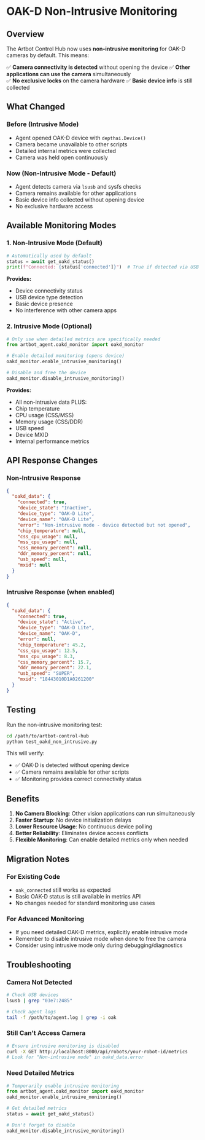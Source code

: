 # OAK-D Non-Intrusive Monitoring

## Overview

The Artbot Control Hub now uses **non-intrusive monitoring** for OAK-D cameras by default. This means:

✅ **Camera connectivity is detected** without opening the device
✅ **Other applications can use the camera** simultaneously  
✅ **No exclusive locks** on the camera hardware
✅ **Basic device info** is still collected

## What Changed

### Before (Intrusive Mode)
- Agent opened OAK-D device with `depthai.Device()`
- Camera became unavailable to other scripts
- Detailed internal metrics were collected
- Camera was held open continuously

### Now (Non-Intrusive Mode - Default)
- Agent detects camera via `lsusb` and sysfs checks
- Camera remains available for other applications
- Basic device info collected without opening device
- No exclusive hardware access

## Available Monitoring Modes

### 1. Non-Intrusive Mode (Default)
```python
# Automatically used by default
status = await get_oakd_status()
print(f"Connected: {status['connected']}")  # True if detected via USB
```

**Provides:**
- Device connectivity status
- USB device type detection
- Basic device presence
- No interference with other camera apps

### 2. Intrusive Mode (Optional)
```python
# Only use when detailed metrics are specifically needed
from artbot_agent.oakd_monitor import oakd_monitor

# Enable detailed monitoring (opens device)
oakd_monitor.enable_intrusive_monitoring()

# Disable and free the device
oakd_monitor.disable_intrusive_monitoring()
```

**Provides:**
- All non-intrusive data PLUS:
- Chip temperature
- CPU usage (CSS/MSS)
- Memory usage (CSS/DDR)
- USB speed
- Device MXID
- Internal performance metrics

## API Response Changes

### Non-Intrusive Response
```json
{
  "oakd_data": {
    "connected": true,
    "device_state": "Inactive", 
    "device_type": "OAK-D Lite",
    "device_name": "OAK-D Lite",
    "error": "Non-intrusive mode - device detected but not opened",
    "chip_temperature": null,
    "css_cpu_usage": null,
    "mss_cpu_usage": null,
    "css_memory_percent": null,
    "ddr_memory_percent": null,
    "usb_speed": null,
    "mxid": null
  }
}
```

### Intrusive Response (when enabled)
```json
{
  "oakd_data": {
    "connected": true,
    "device_state": "Active",
    "device_type": "OAK-D Lite", 
    "device_name": "OAK-D",
    "error": null,
    "chip_temperature": 45.2,
    "css_cpu_usage": 12.5,
    "mss_cpu_usage": 8.3,
    "css_memory_percent": 15.7,
    "ddr_memory_percent": 22.1,
    "usb_speed": "SUPER",
    "mxid": "18443010D1A0261200"
  }
}
```

## Testing

Run the non-intrusive monitoring test:

```bash
cd /path/to/artbot-control-hub
python test_oakd_non_intrusive.py
```

This will verify:
- ✅ OAK-D is detected without opening device
- ✅ Camera remains available for other scripts
- ✅ Monitoring provides correct connectivity status

## Benefits

1. **No Camera Blocking**: Other vision applications can run simultaneously
2. **Faster Startup**: No device initialization delays
3. **Lower Resource Usage**: No continuous device polling
4. **Better Reliability**: Eliminates device access conflicts
5. **Flexible Monitoring**: Can enable detailed metrics only when needed

## Migration Notes

### For Existing Code
- `oak_connected` still works as expected
- Basic OAK-D status is still available in metrics API
- No changes needed for standard monitoring use cases

### For Advanced Monitoring
- If you need detailed OAK-D metrics, explicitly enable intrusive mode
- Remember to disable intrusive mode when done to free the camera
- Consider using intrusive mode only during debugging/diagnostics

## Troubleshooting

### Camera Not Detected
```bash
# Check USB devices
lsusb | grep "03e7:2485"

# Check agent logs
tail -f /path/to/agent.log | grep -i oak
```

### Still Can't Access Camera
```bash
# Ensure intrusive monitoring is disabled
curl -X GET http://localhost:8000/api/robots/your-robot-id/metrics
# Look for "Non-intrusive mode" in oakd_data.error
```

### Need Detailed Metrics
```python
# Temporarily enable intrusive monitoring
from artbot_agent.oakd_monitor import oakd_monitor
oakd_monitor.enable_intrusive_monitoring()

# Get detailed metrics
status = await get_oakd_status()

# Don't forget to disable
oakd_monitor.disable_intrusive_monitoring()
```

